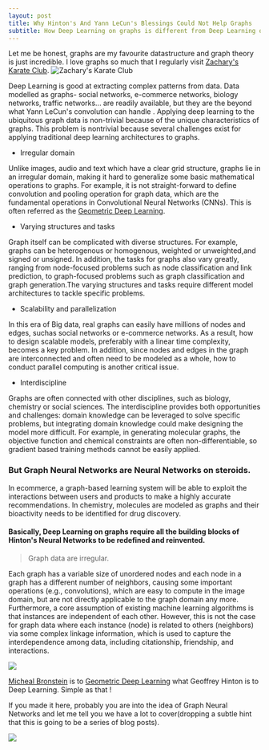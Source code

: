 ```yaml
---
layout: post
title: Why Hinton's And Yann LeCun's Blessings Could Not Help Graphs
subtitle: How Deep Learning on graphs is different from Deep Learning on images.
---
```


Let me be honest, graphs are my favourite datastructure and graph theory is just incredible. I love graphs so much that I regularly visit [Zachary's Karate Club](https://en.wikipedia.org/wiki/Zachary%27s_karate_club).
![Zachary's Karate Club](http://tkipf.github.io/graph-convolutional-networks/images/karate.png)


Deep Learning is good at extracting complex patterns from data. Data modelled as graphs- social networks, e-commerce networks, biology networks, traffic networks... are readily available, but they are the beyond what Yann LeCun's convolution can handle . Applying deep learning to the ubiquitous graph data is non-trivial because of the unique characteristics of graphs. This problem is nontrivial because several challenges exist for applying traditional deep learning architectures to graphs.

* Irregular domain

Unlike images, audio and text which have a clear grid structure, graphs lie in an irregular domain, making it hard to generalize some basic mathematical operations to graphs. For example, it is not straight-forward to define convolution and pooling operation for graph data, which are the fundamental operations in Convolutional Neural Networks (CNNs). This is often referred as the [Geometric Deep Learning](http://geometricdeeplearning.com/).

* Varying structures and tasks

Graph itself can be complicated with diverse structures. For example, graphs can be heterogenous or homogenous, weighted or unweighted,and signed or unsigned. In addition, the tasks for graphs also vary greatly, ranging from node-focused problems such as node classification and link prediction, to graph-focused problems such as graph classification and graph generation.The varying structures and tasks require different model architectures to tackle specific problems.

* Scalability and parallelization

In this era of Big data, real graphs can easily have millions of nodes and edges, suchas social networks or e-commerce networks. As a result, how to design scalable models, preferably with a linear time complexity, becomes a key problem. In addition, since nodes and edges in the graph are interconnected and often need to be modeled as a whole, how to conduct parallel computing is another critical issue.

* Interdiscipline

Graphs are often connected with other disciplines, such as biology, chemistry or social sciences. The interdiscipline provides both opportunities and challenges: domain knowledge can be leveraged to solve specific problems, but integrating domain knowledge could make designing the model more difficult. For example, in generating molecular graphs, the objective function and chemical constraints are often non-differentiable, so gradient based training methods cannot be easily applied.

 
### But Graph Neural Networks are Neural Networks on steroids.
In ecommerce, a graph-based learning system will be able to exploit the interactions between users and products to make a highly accurate recommendations. In chemistry, molecules are modeled as graphs and their bioactivity needs to be identified for drug discovery. 

#### Basically, Deep Learning on graphs require all the building blocks of Hinton's Neural Networks to be redefined and reinvented.

> Graph data are irregular.

Each graph has a variable size of unordered nodes and each node in a graph has a different number of neighbors, causing some important operations (e.g., convolutions), which are easy to compute in the image domain, but are not directly applicable to the graph domain any more. Furthermore, a core assumption of existing machine learning algorithms is that instances are independent of each other. However, this is not the case for graph data where each instance (node) is related to others (neighbors) via some complex linkage information, which is used to capture the interdependence among data, including citationship, friendship, and interactions.

![](https://i.ibb.co/tCJ3j77/Screenshot-86.png)

[Micheal Bronstein](https://people.lu.usi.ch/bronstem/) is to [Geometric Deep Learning](https://www.youtube.com/watch?v=ptcBmEHDWds) what Geoffrey Hinton is to Deep Learning. Simple as that !

If you made it here, probably you are into the idea of Graph Neural Networks and let me tell you we have a lot to cover(dropping a subtle hint that this is going to be a series of blog posts). 

![](https://i.ibb.co/g7JFYFr/Screenshot-89.png)

